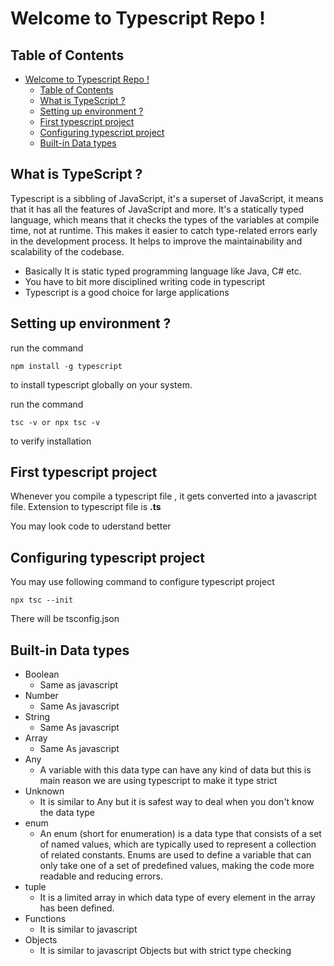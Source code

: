 # Welcome to Typescript Repo !

## Table of Contents

- [Welcome to Typescript Repo !](#welcome-to-typescript-repo-)
  - [Table of Contents](#table-of-contents)
  - [What is TypeScript ?](#what-is-typescript-)
  - [Setting up environment ?](#setting-up-environment-)
  - [First typescript project](#first-typescript-project)
  - [Configuring typescript project](#configuring-typescript-project)
  - [Built-in Data types](#built-in-data-types)

## What is TypeScript ?

Typescript is a sibbling of JavaScript, it's a superset of JavaScript, it means that it has all the features of JavaScript and more. It's a statically typed language, which means that it checks the types of the variables at compile time, not at runtime. This makes it easier to catch type-related errors early in the development process. It helps to improve the maintainability and scalability of the codebase. 

- Basically It is static typed programming language like Java, C# etc.
- You have to bit more disciplined writing code in typescript 
- Typescript is a good choice for large applications



## Setting up environment ?

run the command 

```
npm install -g typescript
```

to install typescript globally on your system.


run the command

```
tsc -v or npx tsc -v
```

to verify installation


## First typescript project

Whenever you compile a typescript file , it gets converted into a javascript file.
Extension to typescript file is **.ts**


You may look code to uderstand better



## Configuring typescript project

You may use following command to configure typescript project

```
npx tsc --init
```
There will be tsconfig.json


## Built-in Data types

- Boolean
    - Same as javascript
- Number
    - Same As javascript
- String
    - Same As javascript
- Array
    - Same As javascript
- Any
    - A variable with this data type can have any kind of data but this is main reason we are using typescript to make it type strict
- Unknown
    - It is similar to Any but it is safest way to deal when you don't know the data type
- enum
    - An enum (short for enumeration) is a data type that consists of a set of named values, which are typically used to represent a collection of related constants. Enums are used to define a variable that can only take one of a set of predefined values, making the code more readable and reducing errors.
- tuple
    - It is a limited array in which data type of every element in the array has been defined.
- Functions
    - It is similar to javascript
- Objects
    - It is similar to javascript Objects but with strict type checking

